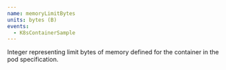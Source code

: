 ```yaml
---
name: memoryLimitBytes
units: bytes (B)
events:
  - K8sContainerSample
---
```


Integer representing limit bytes of memory defined for the container in the pod specification.